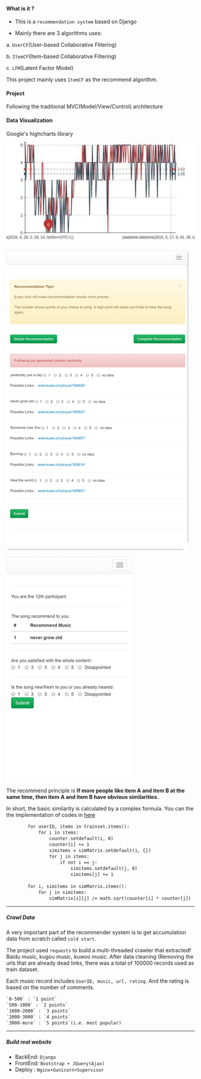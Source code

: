 
#### What is it ?

* This is a `recommendation system` based on Django

* Mainly there are 3 algorithms uses:

a. `UserCF`(User-based Collaborative Flitering)

b. `ItemCF`(Item-based Collaborative Filtering)

c. `LFM`(Latent Factor Model)

This project mainly uses `ItemCF` as the recommend algorithm.

#### Project

Following the traditional MVC(Model/View/Control) architecture

#### Data Visualization

Google's highcharts library

![data_visualization](static/images/data_visualization.jpg)


![recommend_item](static/images/recommend_item.png)


![recommend_result](static/images/recommend_result.png)


The recommend principle is **If more people like item A and item B at the same time, then item A and item B have obvious similarities.**

In short, the basic similarity is calculated by a complex formula. You can the the implementation of codes in [here](recommend/recommend/views.py#L216)

```
        for userID, items in trainset.items():
            for i in items:
                counter.setdefault(i, 0)
                counter[i] += 1
                simitems = simMatrix.setdefault(i, {})
                for j in items:
                    if not i == j:
                        simitems.setdefault(j, 0)
                        simitems[j] += 1

        for i, simitems in simMatrix.items():
            for j in simitems:
                simMatrix[i][j] /= math.sqrt(counter[i] * counter[j])
```

---

##### Crawl Data

A very important part of the recommender system is to get accumulation data from scratch called `cold start`.

The project used `requests` to build a multi-threaded crawler that extractedf Baidu music, kugou music, kuwoo music. After data cleaning (Removing the urls that are already dead links, there was a total of 100000 records used as train dataset.

Each music record includes `UserID, music, url, rating`. And the rating is based on the number of comments.

```
`0-500` : `1 point`
`500-1000` : `2 points`
`1000-2000` : `3 points`
`2000-3000` : `4 points`
`3000-more` : `5 points`(i.e. most popular)
```
---

##### Build real website

- BackEnd: `Django`
- FrontEnd: `Bootstrap + JQuery(Ajax)`
- Deploy :
`Nginx+Gunicorn+Supervisor`

<!-- 自己后端采用 Django，前端用 Bootstrap。在实现的过程中 遵循了 《Two scopes of Django:The Best Practice》的最佳实践指南，使用 form 而非 request.POST 的方式来处理前后端交互， 做到了标准的 MVC 架构，同时避免 Django-bootstrap3 或者 crispy_forms 这样的表单展示插件， 后端传送给前端纯粹的 json 数据，使 逻辑和展示 分离开来。在开发的过程中则根 据 《Test Driven Development:Python Web》的建议方式，在 authen 模块里用 TDD 的方式进行开发，编写了足够多的测试用例来保证程序的健壮性。

在用户选择了不同的推荐方式之后，系统就会依据用户对不同歌曲的喜好来进行推荐。同时允许用户对此次的推荐结果进行打分。


推荐系统有许多的测试指标，包括在第一部分测试 ItemCF 中所采用的 准确率(precision)、召回率(recall)和覆盖率(coverage) 等三个指标。 但考虑到最终要面向用户，所以我选择了 满意度(satisfy_rate) 和 新鲜度(fresh_rate) 两个指标。完全由用户在结果完成后进行评价，之后再进行有针对性的评价。 -->
